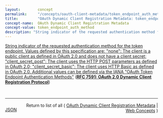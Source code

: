 ```yaml
---
layout:        concept
permalink:     "/concepts/oauth-client-metadata/token_endpoint_auth_method"
title:         "OAuth Dynamic Client Registration Metadata: token_endpoint_auth_method"
concept-name:  OAuth Dynamic Client Registration Metadata
concept-value: token_endpoint_auth_method
description: "String indicator of the requested authentication method for the token endpoint. Values defined by this specification are: \"none\": The client is a public client as defined in OAuth 2.0 and does not have a client secret; \"client_secret_post\": The client uses the HTTP POST parameters as defined in OAuth 2.0; \"client_secret_basic\": The client uses HTTP Basic as defined in OAuth 2.0. Additional values can be defined via the IANA \"OAuth Token Endpoint Authentication Methods\""
---
```


[String indicator of the requested authentication method for the token endpoint. Values defined by this specification are: "none": The client is a public client as defined in OAuth 2.0 and does not have a client secret; "client_secret_post": The client uses the HTTP POST parameters as defined in OAuth 2.0; "client_secret_basic": The client uses HTTP Basic as defined in OAuth 2.0. Additional values can be defined via the IANA "OAuth Token Endpoint Authentication Methods"](http://tools.ietf.org/html/rfc7591#section-2 "Read documentation for OAuth Dynamic Client Registration Metadata &#34;token_endpoint_auth_method&#34;") (**[RFC 7591: OAuth 2.0 Dynamic Client Registration Protocol](/specs/IETF/RFC/7591 "This specification defines mechanisms for dynamically registering OAuth 2.0 clients with authorization servers. Registration requests send a set of desired client metadata values to the authorization server. The resulting registration responses return a client identifier to use at the authorization server and the client metadata values registered for the client. The client can then use this registration information to communicate with the authorization server using the OAuth 2.0 protocol. This specification also defines a set of common client metadata fields and values for clients to use during registration.")**)

<br/>
<hr/>

<p style="float : left"><a href="./token_endpoint_auth_method.json" title="JSON representing this particular Web Concept value">JSON</a></p>
<p style="text-align: right">Return to list of all ( <a href="../oauth-client-metadata/">OAuth Dynamic Client Registration Metadata</a> | <a href="../">Web Concepts</a> )</p>
